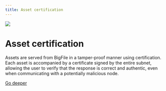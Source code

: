 ```yaml
---
title: Asset certification
---
```


![](/img/how-it-works/asset-certification.jpg)

# Asset certification

Assets are served from BigFile in a tamper-proof manner using certification. Each asset is accompanied by a certificate signed by the entire subnet, allowing the user to verify that the response is correct and authentic, even when communicating with a potentially malicious node.

[Go deeper](/how-it-works/asset-certification/)
